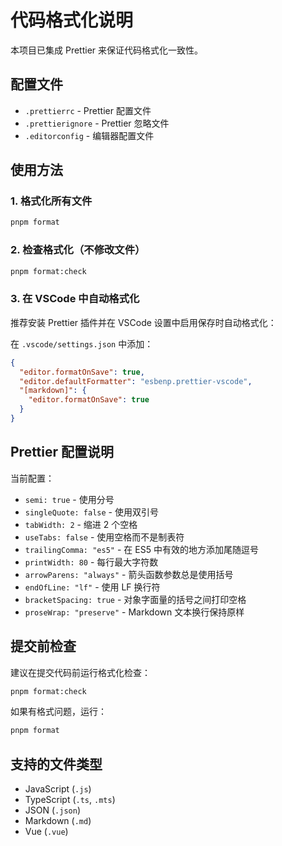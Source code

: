 # 代码格式化说明

本项目已集成 Prettier 来保证代码格式化一致性。

## 配置文件

- `.prettierrc` - Prettier 配置文件
- `.prettierignore` - Prettier 忽略文件
- `.editorconfig` - 编辑器配置文件

## 使用方法

### 1. 格式化所有文件

```bash
pnpm format
```

### 2. 检查格式化（不修改文件）

```bash
pnpm format:check
```

### 3. 在 VSCode 中自动格式化

推荐安装 Prettier 插件并在 VSCode 设置中启用保存时自动格式化：

在 `.vscode/settings.json` 中添加：

```json
{
  "editor.formatOnSave": true,
  "editor.defaultFormatter": "esbenp.prettier-vscode",
  "[markdown]": {
    "editor.formatOnSave": true
  }
}
```

## Prettier 配置说明

当前配置：

- `semi: true` - 使用分号
- `singleQuote: false` - 使用双引号
- `tabWidth: 2` - 缩进 2 个空格
- `useTabs: false` - 使用空格而不是制表符
- `trailingComma: "es5"` - 在 ES5 中有效的地方添加尾随逗号
- `printWidth: 80` - 每行最大字符数
- `arrowParens: "always"` - 箭头函数参数总是使用括号
- `endOfLine: "lf"` - 使用 LF 换行符
- `bracketSpacing: true` - 对象字面量的括号之间打印空格
- `proseWrap: "preserve"` - Markdown 文本换行保持原样

## 提交前检查

建议在提交代码前运行格式化检查：

```bash
pnpm format:check
```

如果有格式问题，运行：

```bash
pnpm format
```

## 支持的文件类型

- JavaScript (`.js`)
- TypeScript (`.ts`, `.mts`)
- JSON (`.json`)
- Markdown (`.md`)
- Vue (`.vue`)


